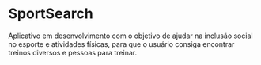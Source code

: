 # SportSearch
Aplicativo em desenvolvimento com o objetivo de ajudar na inclusão social no esporte e atividades físicas, para que o usuário consiga encontrar treinos diversos e pessoas para treinar.
